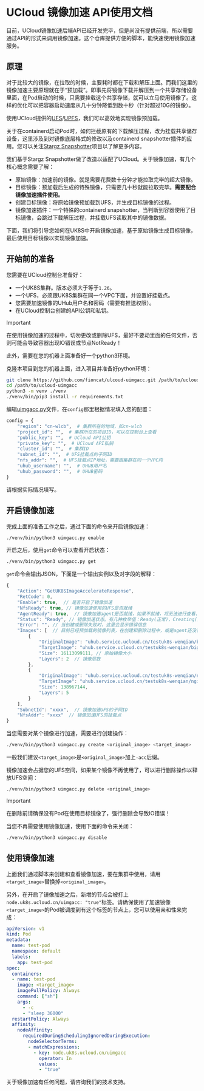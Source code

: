# UCloud 镜像加速 API使用文档

目前，UCloud镜像加速后端API已经开发完毕，但是尚没有提供前端，所以需要通过API的形式来调用镜像加速。这个仓库提供方便的脚本，能快速使用镜像加速服务。

## 原理

对于比较大的镜像，在拉取的时候，主要耗时都在下载和解压上面。而我们这里的镜像加速主要原理就在于“预加载”。即事先将镜像下载并解压到一个共享存储设备里面，在Pod启动的时候，只需要挂载这个共享存储，就可以立马使用镜像了。这样的优化可以把容器启动速度从几十分钟降低到数十秒（针对超过10G的镜像）。

使用UCloud提供的[UFS](https://docs.ucloud.cn/ufs/README)/[UPFS](https://docs.ucloud.cn/upfs/README)，我们可以高效地实现镜像预加载。

关于在containerd启动Pod时，如何拦截原有的下载解压过程，改为挂载共享储存设备，这里涉及到对镜像底层格式的修改以及containerd snapshotter插件的应用。您可以关注[Stargz Snapshotter](https://github.com/containerd/stargz-snapshotter)项目以了解更多内容。

我们基于Stargz Snapshotter做了改造以适配了UCloud。关于镜像加速，有几个核心概念需要了解：

- 原始镜像：加速前的镜像。就是需要花费数十分钟才能拉取完毕的超大镜像。
- 目标镜像：预加载后生成的特殊镜像，只需要几十秒就能拉取完毕。**需要配合镜像加速插件使用。**
- 创建目标镜像：将原始镜像预加载到UFS，并生成目标镜像的过程。
- 镜像加速插件：一个特殊的containerd snapshotter，当判断到容器使用了目标镜像，会跳过下载解压过程，并挂载UFS读取其中的镜像数据。

下面，我们将引导您如何在UK8S中开启镜像加速，基于原始镜像生成目标镜像，最后使用目标镜像以实现镜像加速。

## 开始前的准备

您需要在UCloud控制台准备好：

- 一个UK8S集群。版本必须大于等于`1.26`。
- 一个UFS，必须跟UK8S集群在同一个VPC下面，并设置好挂载点。
- 您需要加速镜像的UHub用户名和密码（需要有推送权限）。
- 在UCloud控制台创建的API公钥和私钥。

> [!IMPORTANT]
> 在使用镜像加速的过程中，切勿更改或删除UFS，最好不要动里面的任何文件，否则可能会导致容器出现IO错误或节点NotReady！

此外，需要在您的机器上面准备好一个python3环境。

克隆本项目到您的机器上面，进入项目并准备好python环境：

```bash
git clone https://github.com/fioncat/ulcoud-uimgacc.git /path/to/ucloud-uimgacc
cd /path/to/ucloud-uimgacc
python3 -m venv ./venv
./venv/bin/pip3 install -r requirements.txt
```

编辑[uimgacc.py](uimgacc.py)文件，在`config`那里根据情况填入您的配置：

```python
config = {
    "region": "cn-wlcb",  # 集群所在的地域，如cn-wlcb
    "project_id": "",  # 集群所在的项目ID，可以在控制台上查看
    "public_key": "",  # UCloud API公钥
    "private_key": "",  # UCloud API私钥
    "cluster_id": "",  # 集群ID
    "subnet_id": "",  # UFS挂载点的子网ID
    "nfs_addr": "",  # UFS挂载点IP地址，需要跟集群在同一个VPC内
    "uhub_username": "",  # UHUB用户名
    "uhub_password": "",  # UHUB密码
}
```

请根据实际情况填写。

## 开启镜像加速

完成上面的准备工作之后，通过下面的命令来开启镜像加速：

```bash
./venv/bin/python3 uimgacc.py enable
```

开启之后，使用`get`命令可以查看开启状态：

```bash
./venv/bin/python3 uimgacc.py get
```

`get`命令会输出JSON，下面是一个输出实例以及对字段的解释：

```javascript
{
    "Action": "GetUK8SImageAccelerateResponse",
    "RetCode": 0,
    "Enable": true,  // 是否开启了镜像加速
    "NfsReady": true, // 镜像加速使用的UFS是否就绪
    "AgentReady": true,  // 镜像加速agent是否就绪，如果不就绪，将无法进行查看、创建、删除操作。这时请检查您的集群中`kube-system/uimgacc-agent`这个Deployment的状态。注意，在刚开启镜像加速时，agent需要时间初始化，这时候这里为false为正常现象。
    "Status": "Ready", // 镜像加速状态。有几种枚举值：Ready(正常)，Creating(正在创建目标镜像)，CreateError(创建失败)，Deleting(正在删除)，DeleteError(删除失败)，Unknown(未知，这表示agent未就绪或是有其他异常，这时请检查agent状态)
    "Error": "", // 当创建或删除失败时，这里会显示错误信息
    "Images": [  // 目前已经预加载的镜像列表，在创建和删除过程中，或是agent还没有就绪时，这里会强制为空
        {
            "OriginalImage": "uhub.service.ucloud.cn/testuk8s-wenqian/bigfile:latest",  // 原始镜像
            "TargetImage": "uhub.service.ucloud.cn/testuk8s-wenqian/bigfile:latest-acc", // 目标镜像
            "Size": 16113099111, // 原始镜像大小
            "Layers": 2  // 镜像层数
        },
        {
            "OriginalImage": "uhub.service.ucloud.cn/testuk8s-wenqian/nginx:latest",
            "TargetImage": "uhub.service.ucloud.cn/testuk8s-wenqian/nginx:latest-acc",
            "Size": 138967144,
            "Layers": 5
        }
    ],
    "SubnetId": "xxxx",  // 镜像加速UFS的子网ID
    "NfsAddr": "xxxx"  // 镜像加速UFS的挂载点
}
```

当您需要对某个镜像进行加速，需要进行创建操作：

```bash
./venv/bin/python3 uimgacc.py create <original_image> <target_image>
```

一般我们建议`<target_image>`是`<original_image>`加上`-acc`后缀。

镜像加速会占据您的UFS空间，如果某个镜像不再使用了，可以进行删除操作以释放UFS空间：

```bash
./venv/bin/python3 uimgacc.py delete <original_image>
```

> [!IMPORTANT]
> 在删除前请确保没有Pod在使用目标镜像了，强行删除会导致IO错误！

当您不再需要使用镜像加速，使用下面的命令来关闭：

```bash
./venv/bin/python3 uimgacc.py disable
```

## 使用镜像加速

上面我们通过脚本来创建和查看镜像加速，要在集群中使用，请用`<target_image>`替换掉`<original_image>`。

另外，在开启了镜像加速之后，新增的节点会被打上`node.uk8s.ucloud.cn/uimgacc: "true"`标签。请确保使用了加速镜像`<target_image>`的Pod被调度到有这个标签的节点上，您可以使用亲和性来完成：

```yaml
apiVersion: v1
kind: Pod
metadata:
  name: test-pod
  namespace: default
  labels:
    app: test-pod
spec:
  containers:
  - name: test-pod
    image: <target_image>
    imagePullPolicy: Always
    command: ["sh"]
    args:
      - -c
      - "sleep 36000"
  restartPolicy: Always
  affinity:
    nodeAffinity:
      requiredDuringSchedulingIgnoredDuringExecution:
        nodeSelectorTerms:
        - matchExpressions:
          - key: node.uk8s.ucloud.cn/uimgacc
            operator: In
            values:
            - "true"
```

关于镜像加速有任何问题，请咨询我们的技术支持。
